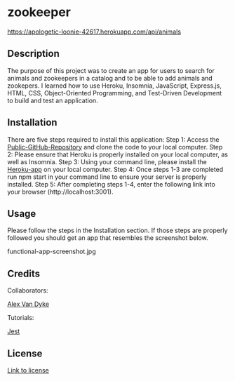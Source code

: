 # zookeeper
https://apologetic-loonie-42617.herokuapp.com/api/animals

## Description

The purpose of this project was to create an app for users to search for animals and zookeepers in a catalog and to be able to add animals and zookepers. I learned how to use Heroku, Insomnia, JavaScript, Express.js, HTML, CSS, Object-Oriented Programming, and Test-Driven Development to build and test an application.


## Installation

There are five steps required to install this application:
Step 1: Access the [Public-GitHub-Repository](https://github.com/AlexandertheGreat491/zookeeper.git) and clone the code to your local computer.
Step 2: Please ensure that Heroku is properly installed on your local computer, as well as Insomnia.
Step 3: Using your command line, please install the [Heroku-app](https://apologetic-loonie-42617.herokuapp.com/api/animals) on your local computer.
Step 4: Once steps 1-3 are completed run npm start in your command line to ensure your server is properly installed.
Step 5: After completing steps 1-4, enter the following link into your browser (http://localhost:3001).

## Usage

Please follow the steps in the Installation section. If those steps are properly followed you should get an app that resembles the screenshot below.

functional-app-screenshot.jpg

## Credits

Collaborators:

[Alex Van Dyke](https://github.com/AlexandertheGreat491/zookeeper.git)

Tutorials:

[Jest](https://jestjs.io/docs/getting-started)

## License

[Link to license](./LICENSE)




